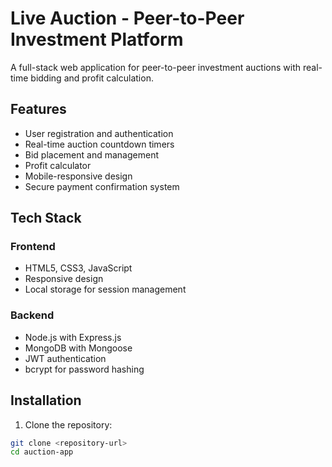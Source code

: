 # Live Auction - Peer-to-Peer Investment Platform

A full-stack web application for peer-to-peer investment auctions with real-time bidding and profit calculation.

## Features

- User registration and authentication
- Real-time auction countdown timers
- Bid placement and management
- Profit calculator
- Mobile-responsive design
- Secure payment confirmation system

## Tech Stack

### Frontend
- HTML5, CSS3, JavaScript
- Responsive design
- Local storage for session management

### Backend
- Node.js with Express.js
- MongoDB with Mongoose
- JWT authentication
- bcrypt for password hashing

## Installation

1. Clone the repository:
```bash
git clone <repository-url>
cd auction-app